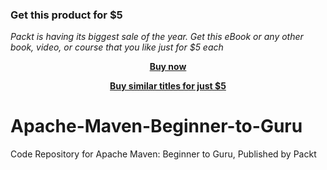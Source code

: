 
### Get this product for $5

<i>Packt is having its biggest sale of the year. Get this eBook or any other book, video, or course that you like just for $5 each</i>


<b><p align='center'>[Buy now](https://packt.link/9781838983031)</p></b>


<b><p align='center'>[Buy similar titles for just $5](https://subscription.packtpub.com/search)</p></b>


# Apache-Maven-Beginner-to-Guru
Code Repository for Apache Maven: Beginner to Guru, Published by Packt

